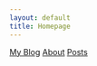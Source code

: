```yaml
---
layout: default
title: Homepage
---
```


[My Blog](https://windfiresteel.github.io/wfs-blog)
[About](http://windfiresteel.github.io/about)
[Posts](/posts)
